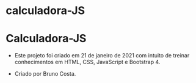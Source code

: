 # calculadora-JS

# Calculadora-JS

 * Este projeto foi criado em 21 de janeiro de 2021 com intuito de treinar conhecimentos
    em HTML, CSS, JavaScript e Bootstrap 4.

 * Criado por Bruno Costa.
